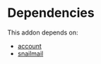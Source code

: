 # Dependencies

This addon depends on:

- [account](../../odoo-bringout-oca-ocb-account)
- [snailmail](../../odoo-bringout-oca-ocb-snailmail)
